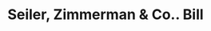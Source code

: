 ---
doi: 10.7916/D8ST920P
date_other: '1911'
date_other_textual: '1911'
form: printed ephemera
genre:
- Invoices
name:
- Seiler, Zimmerman & Co.
object_in_context_url: https://biggert.cul.columbia.edu/items/view/ave_biggert_01710
subject_hierarchical_geographic:
- Shamokin, Pennsylvania, United States
subject_name:
- Seiler, Zimmerman & Co.
title: Seiler, Zimmerman & Co.. Bill
sort_title: Seiler, Zimmerman & Co.. Bill
call_number: ave_biggert_01710
coordinates:
- 40.78916666666667,-76.55472222222222
pid: ave_biggert_01710
identifiers: ave_biggert_01710
canvas_id: ldpd:396968
permalink: "/items/ave_biggert_01710/"
layout: iiif-image-page
---